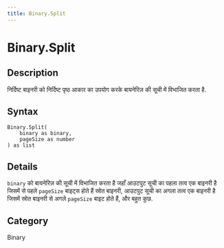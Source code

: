```yaml
---
title: Binary.Split
---
```


# Binary.Split


## Description

निर्दिष्ट बाइनरी को निर्दिष्ट पृष्ठ आकार का उपयोग करके बायनेरिज़ की सूची में विभाजित करता है.


## Syntax

```powerquery
Binary.Split(
    binary as binary,
    pageSize as number
) as list
```


## Details

<code>binary</code> को बायनेरिज़ की सूची में विभाजित करता है जहाँ आउटपुट सूची का पहला तत्व एक बाइनरी है जिसमें  से पहले <code>pageSize</code> बाइट्स होते हैं    स्रोत बाइनरी, आउटपुट सूची का अगला तत्व एक बाइनरी है जिसमें स्रोत बाइनरी से अगले <code>pageSize</code> बाइट होते हैं, और बहुत कुछ.



## Category
Binary
